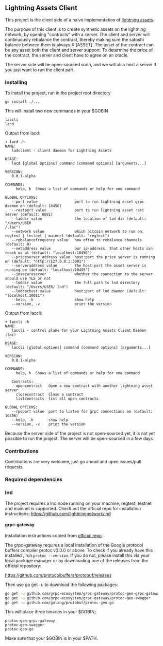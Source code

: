 ## Lightning Assets Client
This project is the client side of a naive implementation of [lightning
 assets](http://research.paradigm.xyz/RainbowNetwork.pdf).

The purpose of this client is to create synthetic assets on the lightning
 network, by opening "contracts" with a server. The client and server will
  continuously rebalance the contract, thereby making sure the satoshi balance
   between them is always X [ASSET]. The asset of the contract
    can be any asset both the client and server support. To determine the
     price of the contract, the server and client have to agree on an oracle.

The server side will be open-sourced soon, and we will also host a server if
 you just want to run the client part.
 
### Installing  
To install the project, run in the project root directory
```
go install ./...
```
This will install two new commands in your $GOBIN
```
laccli
lacd
```

Output from lacd:
```
➜ lacd -h
NAME:
   ladclient - client daemon for Lightning Assets

USAGE:
   lacd [global options] command [command options] [arguments...]
   
VERSION:
   0.0.1-alpha
   
COMMANDS:
     help, h  Shows a list of commands or help for one command

GLOBAL OPTIONS:
   --port value                 port to run lightning asset grpc daemon on (default: 10456)
   --restport value             port to run lightning asset rest server (default: 8081)
   --laddir value               the location of lad dir (default: "/Users/USER
/.lac")
   --network value              which bitcoin network to run on, regtest | testnet | mainnet (default: "regtest")
   --rebalancefrequency value   how often to rebalance channels (default: 0)
   --netaddress value           our ip-address, that other hosts can reach us at (default: "localhost:10456")
   --priceserver_address value  host:port the price server is running on (default: "http://127.0.0.1:3001")
   --serveraddress value        the host:port the asset server is running on (default: "localhost:10455")
   --insecureserver             whether the connection to the server should use TLS or not
   --lnddir value               the full path to lnd directory (default: "/Users/USER/.lnd")
   --lndrpchost value           host:port of lnd daemon (default: "localhost:10011")
   --help, -h                   show help
   --version, -v                print the version
```

Output from laccli:
```
➜ laccli -h
NAME:
   laccli - control plane for your Lightning Assets Client Daemon (lac)

USAGE:
   laccli [global options] command [command options] [arguments...]
   
VERSION:
   0.0.1-alpha
   
COMMANDS:
     help, h  Shows a list of commands or help for one command

   Contracts:
     opencontract   Open a new contract with another lightning asset server
     closecontract  Close a contract
     listcontracts  list all open contracts

GLOBAL OPTIONS:
   --rpcport value  port to listen for grpc connections on (default: 10456)
   --help, -h       show help
   --version, -v    print the version
```

Because the server side of the project is not open-sourced yet, it is not yet
 possible to run the project. The server will be open-sourced in a few days.
 
### Contributions 
Contributions are very welcome, just go ahead and open issues/pull requests.

### Required dependencies

### lnd
The project requires a lnd node running on your machine, regtest, testnet and
 mainnet is supported. Check out the official repo for installation
  instructions: https://github.com/lightningnetwork/lnd

#### grpc-gateway
Installation instructions copied from [official repo](https://github.com/grpc).

The grpc-gateway requires a local installation of the Google protocol buffers
 compiler protoc v3.0.0 or above. To check if you already have this installed
 , run `protoc --version`. If you do not, please install this via your local
  package manager or by downloading one of the releases from the official repository:
  
https://github.com/protocolbuffers/protobuf/releases

Then use go get -u to download the following packages:

```bash
go get -u github.com/grpc-ecosystem/grpc-gateway/protoc-gen-grpc-gateway
go get -u github.com/grpc-ecosystem/grpc-gateway/protoc-gen-swagger
go get -u github.com/golang/protobuf/protoc-gen-go
```
This will place three binaries in your $GOBIN;
```text
protoc-gen-grpc-gateway
protoc-gen-swagger
protoc-gen-go
```

Make sure that your $GOBIN is in your $PATH.

